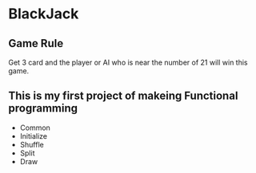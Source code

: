 # BlackJack

## Game Rule 

Get 3 card and the player or AI who is near the number of 21 will win this game. 

## This is my first project of makeing Functional programming
* Common
* Initialize
* Shuffle
* Split
* Draw
